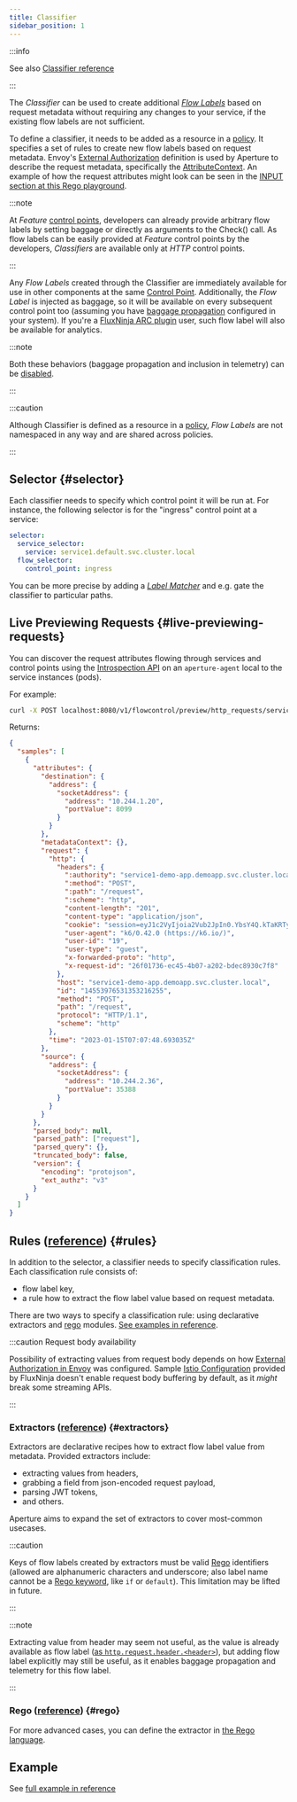 ```yaml
---
title: Classifier
sidebar_position: 1
---
```


:::info

See also [Classifier reference][reference]

:::

The _Classifier_ can be used to create additional [_Flow Labels_][label] based
on request metadata without requiring any changes to your service, if the
existing flow labels are not sufficient.

To define a classifier, it needs to be added as a resource in a
[policy][policies]. It specifies a set of rules to create new flow labels based
on request metadata. Envoy's [External Authorization][ext-authz] definition is
used by Aperture to describe the request metadata, specifically the
[AttributeContext][attr-context]. An example of how the request attributes might
look can be seen in the [INPUT section at this Rego
playground][rego-playground].

:::note

At _Feature_ [control points][control-point], developers can already provide
arbitrary flow labels by setting baggage or directly as arguments to the Check()
call. As flow labels can be easily provided at _Feature_ control points by the
developers, _Classifiers_ are available only at _HTTP_ control points.

:::

Any _Flow Labels_ created through the Classifier are immediately available for
use in other components at the same [Control Point][control-point].
Additionally, the _Flow Label_ is injected as baggage, so it will be available
on every subsequent control point too (assuming you have [baggage
propagation][baggage] configured in your system). If you're a [FluxNinja ARC
plugin][plugin] user, such flow label will also be available for analytics.

:::note

Both these behaviors (baggage propagation and inclusion in telemetry) can be
[disabled][rule].

:::

:::caution

Although Classifier is defined as a resource in a [policy][policies], _Flow
Labels_ are not namespaced in any way and are shared across policies.

:::

## Selector {#selector}

Each classifier needs to specify which control point it will be run at. For
instance, the following selector is for the "ingress" control point at a
service:

```yaml
selector:
  service_selector:
    service: service1.default.svc.cluster.local
  flow_selector:
    control_point: ingress
```

You can be more precise by adding a [_Label Matcher_][label-matcher] and e.g.
gate the classifier to particular paths.

## Live Previewing Requests {#live-previewing-requests}

You can discover the request attributes flowing through services and control
points using the
[Introspection API](reference/api/agent/flow-preview-service-preview-http-requests.api.mdx)
on an `aperture-agent` local to the service instances (pods).

For example:

```sh
curl -X POST localhost:8080/v1/flowcontrol/preview/http_requests/service1-demo-app.demoapp.svc.cluster.local/ingress?samples=1
```

Returns:

```json
{
  "samples": [
    {
      "attributes": {
        "destination": {
          "address": {
            "socketAddress": {
              "address": "10.244.1.20",
              "portValue": 8099
            }
          }
        },
        "metadataContext": {},
        "request": {
          "http": {
            "headers": {
              ":authority": "service1-demo-app.demoapp.svc.cluster.local",
              ":method": "POST",
              ":path": "/request",
              ":scheme": "http",
              "content-length": "201",
              "content-type": "application/json",
              "cookie": "session=eyJ1c2VyIjoia2Vub2JpIn0.YbsY4Q.kTaKRTyOIfVlIbNB48d9YH6Q0wo",
              "user-agent": "k6/0.42.0 (https://k6.io/)",
              "user-id": "19",
              "user-type": "guest",
              "x-forwarded-proto": "http",
              "x-request-id": "26f01736-ec45-4b07-a202-bdec8930c7f8"
            },
            "host": "service1-demo-app.demoapp.svc.cluster.local",
            "id": "14553976531353216255",
            "method": "POST",
            "path": "/request",
            "protocol": "HTTP/1.1",
            "scheme": "http"
          },
          "time": "2023-01-15T07:07:48.693035Z"
        },
        "source": {
          "address": {
            "socketAddress": {
              "address": "10.244.2.36",
              "portValue": 35388
            }
          }
        }
      },
      "parsed_body": null,
      "parsed_path": ["request"],
      "parsed_query": {},
      "truncated_body": false,
      "version": {
        "encoding": "protojson",
        "ext_authz": "v3"
      }
    }
  ]
}
```

## Rules ([reference][rule]) {#rules}

In addition to the selector, a classifier needs to specify classification rules.
Each classification rule consists of:

- flow label key,
- a rule how to extract the flow label value based on request metadata.

There are two ways to specify a classification rule: using declarative
extractors and [rego][rego] modules. [See examples in reference][rule].

:::caution Request body availability

Possibility of extracting values from request body depends on how [External
Authorization in Envoy][ext-authz-extension] was configured. Sample [Istio
Configuration][install-istio] provided by FluxNinja doesn't enable request body
buffering by default, as it _might_ break some streaming APIs.

:::

### Extractors ([reference][extractor]) {#extractors}

Extractors are declarative recipes how to extract flow label value from
metadata. Provided extractors include:

- extracting values from headers,
- grabbing a field from json-encoded request payload,
- parsing JWT tokens,
- and others.

Aperture aims to expand the set of extractors to cover most-common usecases.

:::caution

Keys of flow labels created by extractors must be valid [Rego][rego] identifiers
(allowed are alphanumeric characters and underscore; also label name cannot be a
[Rego keyword][rego-kw], like `if` or `default`). This limitation may be lifted
in future.

:::

:::note

Extracting value from header may seem not useful, as the value is already
available as flow label ([as `http.request.header.<header>`][request-labels]),
but adding flow label explicitly may still be useful, as it enables baggage
propagation and telemetry for this flow label.

:::

### Rego ([reference][rego-rule]) {#rego}

For more advanced cases, you can define the extractor in [the Rego
language][rego].

## Example

See [full example in reference][reference]

[ext-authz-extension]:
  https://www.envoyproxy.io/docs/envoy/latest/configuration/http/http_filters/ext_authz_filter#config-http-filters-ext-authz
[ext-authz]:
  https://www.envoyproxy.io/docs/envoy/latest/api-v3/service/auth/v3/external_auth.proto#authorization-service-proto
[attr-context]:
  https://www.envoyproxy.io/docs/envoy/latest/api-v3/service/auth/v3/attribute_context.proto
[rego-playground]: https://play.openpolicyagent.org/p/mG0sXxCNdQ
[label]: /concepts/integrations/flow-control/flow-label.md
[baggage]: /concepts/integrations/flow-control/flow-label.md#baggage
[request-labels]: ../flow-label.md#request-labels
[reference]: /reference/policies/spec.md#classifier
[rule]: /reference/policies/spec.md#rule
[extractor]: /reference/policies/spec.md#extractor
[rego-rule]: /reference/policies/spec.md#rule-rego
[plugin]: /arc/plugin.md
[label-matcher]: ../flow-selector.md#label-matcher
[policies]: /concepts/policy/policy.md
[rego]: https://www.openpolicyagent.org/docs/latest/policy-language/
[rego-kw]:
  https://www.openpolicyagent.org/docs/latest/policy-reference/#reserved-names
[control-point]: ../flow-selector.md#control-point
[install-istio]: /get-started/integrations/flow-control/envoy/istio.md
